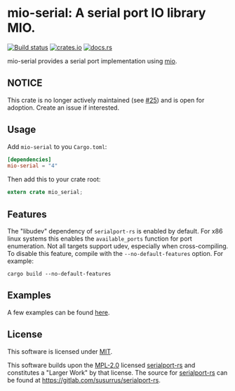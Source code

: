 # mio-serial: A serial port IO library MIO.

[![Build status](https://ci.appveyor.com/api/projects/status/1j0fy1f5k7h14x95/branch/master?svg=true)](https://ci.appveyor.com/project/berkowski/mio-serial/branch/master)
[![crates.io](http://meritbadge.herokuapp.com/mio-serial)](https://crates.io/crates/mio-serial)
[![docs.rs](https://docs.rs/mio-serial/badge.svg)](https://docs.rs/mio-serial)

mio-serial provides a serial port implementation using [mio](https://github.com/carllerche/mio).

## NOTICE
This crate is no longer actively maintained (see [#25](https://github.com/berkowski/mio-serial/issues/25)) and is
open for adoption.  Create an issue if interested.

## Usage

Add `mio-serial` to you `Cargo.toml`:

```toml
[dependencies]
mio-serial = "4"
```

Then add this to your crate root:

```rust
extern crate mio_serial;
```

## Features

The "libudev" dependency of `serialport-rs` is enabled by default.  For x86 linux systems this enables the `available_ports` function for port enumeration.
Not all targets support udev, especially when cross-compiling.  To disable this feature, compile with the `--no-default-features` option.  For example:

```
cargo build --no-default-features
```

## Examples
A few examples can be found [here](https://github.com/berkowski/mio-serial/tree/master/examples).

## License
This software is licensed under [MIT](https://opensource.org/licenses/MIT).

This software builds upon the [MPL-2.0](https://opensource.org/licenses/MPL-2.0) licensed [serialport-rs](https://gitlab.com/susurrus/serialport-rs) and 
constitutes a "Larger Work" by that license.  The source for [serialport-rs](https://gitlab.com/susurrus/serialport-rs) can be found at https://gitlab.com/susurrus/serialport-rs.
